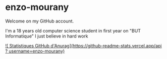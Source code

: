 # enzo-mourany

Welcome on my GitHub account.

I'm a 18 years old computer science student in first year on "BUT Informatique"
I just believe in hard work

[![ Statistiques GitHub d'Anurag](https://github-readme-stats.vercel.app/api ? username=enzo-mourany)](https://github.com/anuraghazra/github-readme-stats)



